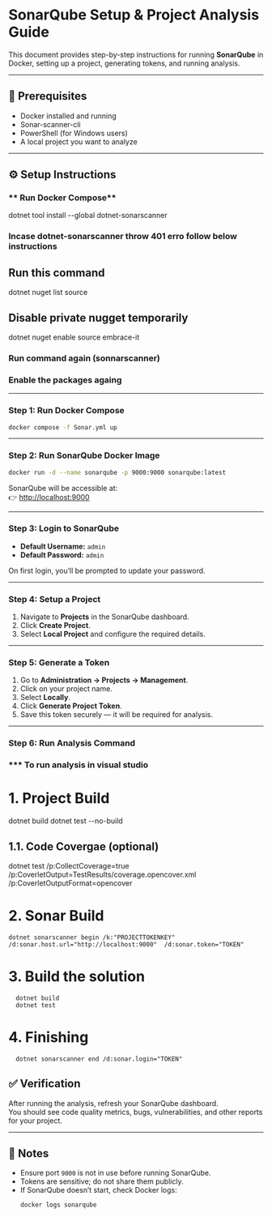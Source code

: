 # SonarQube Setup & Project Analysis Guide

This document provides step-by-step instructions for running **SonarQube** in Docker, setting up a project, generating tokens, and running analysis.

---

## 🚀 Prerequisites
- Docker installed and running  
- Sonar-scanner-cli
- PowerShell (for Windows users)  
- A local project you want to analyze  

---

## ⚙️ Setup Instructions

### ** Run Docker Compose**
dotnet tool install --global dotnet-sonarscanner

### Incase dotnet-sonarscanner throw 401 erro follow below instructions 

   ## Run this command
   dotnet nuget list source

   ## Disable private nugget temporarily
   dotnet nuget enable source embrace-it

   ### Run command again (sonnarscanner)

   ### Enable the packages againg

---

### **Step 1: Run Docker Compose**
```bash
docker compose -f Sonar.yml up
```

---

### **Step 2: Run SonarQube Docker Image**
```bash
docker run -d --name sonarqube -p 9000:9000 sonarqube:latest
```

SonarQube will be accessible at:  
👉 [http://localhost:9000](http://localhost:9000)

---

### **Step 3: Login to SonarQube**
- **Default Username:** `admin`  
- **Default Password:** `admin`  

On first login, you’ll be prompted to update your password.

---

### **Step 4: Setup a Project**
1. Navigate to **Projects** in the SonarQube dashboard.  
2. Click **Create Project**.  
3. Select **Local Project** and configure the required details.  

---

### **Step 5: Generate a Token**
1. Go to **Administration → Projects → Management**.  
2. Click on your project name.  
3. Select **Locally**.  
4. Click **Generate Project Token**.  
5. Save this token securely — it will be required for analysis.  

---

### **Step 6: Run Analysis Command**

### *** To run analysis in visual studio

   # 1. Project Build
   dotnet build
   dotnet test --no-build

   ## 1.1. Code Covergae (optional) 
   dotnet test /p:CollectCoverage=true /p:CoverletOutput=TestResults/coverage.opencover.xml /p:CoverletOutputFormat=opencover

   # 2. Sonar Build 
    dotnet sonarscanner begin /k:"PROJECTTOKENKEY" /d:sonar.host.url="http://localhost:9000"  /d:sonar.token="TOKEN"

   # 3. Build the solution
      dotnet build
      dotnet test

   # 4. Finishing
      dotnet sonarscanner end /d:sonar.login="TOKEN"


## ✅ Verification
After running the analysis, refresh your SonarQube dashboard.  
You should see code quality metrics, bugs, vulnerabilities, and other reports for your project.

---

## 📌 Notes
- Ensure port `9000` is not in use before running SonarQube.  
- Tokens are sensitive; do not share them publicly.  
- If SonarQube doesn’t start, check Docker logs:
  ```bash
  docker logs sonarqube
  ```
